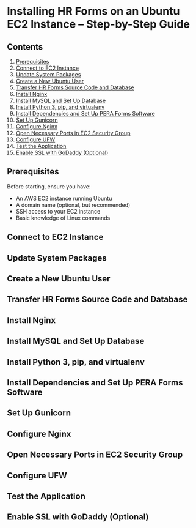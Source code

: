 # Installing HR Forms on an Ubuntu EC2 Instance – Step-by-Step Guide

## Contents
1. [Prerequisites](#prerequisites)
2. [Connect to EC2 Instance](#connect-to-ec2-instance) 
3. [Update System Packages](#update-system-packages) 
4. [Create a New Ubuntu User](#create-a-new-ubuntu-user) 
5. [Transfer HR Forms Source Code and Database](#transfer-hr-forms-source-code-and-database) 
6. [Install Nginx](#install-nginx)  
7. [Install MySQL and Set Up Database](#install-mysql-and-set-up-database)  
8. [Install Python 3, pip, and virtualenv](#install-python-3-pip-and-virtualenv) 
9. [Install Dependencies and Set Up PERA Forms Software](#install-dependencies-and-set-up-pera-forms-software) 
10. [Set Up Gunicorn](#set-up-gunicorn)  
11. [Configure Nginx](#configure-nginx) 
12. [Open Necessary Ports in EC2 Security Group](#open-necessary-ports-in-ec2-security-group) 
13. [Configure UFW](#configure-ufw) 
14. [Test the Application](#test-the-application) 
15. [Enable SSL with GoDaddy (Optional)](#enable-ssl-with-goDaddy-optional) 

## Prerequisites
Before starting, ensure you have:
  * An AWS EC2 instance running Ubuntu
  * A domain name (optional, but recommended)
  * SSH access to your EC2 instance
  * Basic knowledge of Linux commands

## Connect to EC2 Instance
## Update System Packages
## Create a New Ubuntu User
## Transfer HR Forms Source Code and Database
## Install Nginx
## Install MySQL and Set Up Database
## Install Python 3, pip, and virtualenv
## Install Dependencies and Set Up PERA Forms Software
## Set Up Gunicorn
## Configure Nginx
## Open Necessary Ports in EC2 Security Group
## Configure UFW
## Test the Application
## Enable SSL with GoDaddy (Optional)
